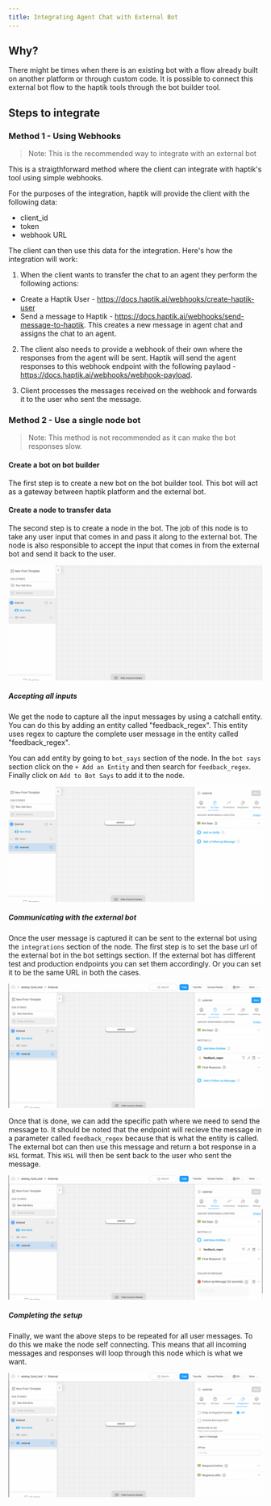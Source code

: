 ```yaml
---
title: Integrating Agent Chat with External Bot
---
```


## Why?
There might be times when there is an existing bot with a flow already built on another platform or through custom code. It is possible to connect this external bot flow to the haptik tools through the bot builder tool.


## Steps to integrate

### Method 1 - Using Webhooks
> Note: This is the recommended way to integrate with an external bot

This is a straigthforward method where the client can integrate with haptik's tool using simple webhooks.

For the purposes of the integration, haptik will provide the client with the following data:
- client_id
- token
- webhook URL

The client can then use this data for the integration. Here's how the integration will work:

1) When the client wants to transfer the chat to an agent they perform the following actions:
 * Create a Haptik User - https://docs.haptik.ai/webhooks/create-haptik-user
 * Send a message to Haptik - https://docs.haptik.ai/webhooks/send-message-to-haptik. This creates a new message in agent chat and assigns the chat to an agent.

2) The client also needs to provide a webhook of their own where the responses from the agent will be sent. Haptik will send the agent responses to this webhook endpoint with the following paylaod - https://docs.haptik.ai/webhooks/webhook-payload. 

3) Client processes the messages received on the webhook and forwards it to the user who sent the message.

### Method 2 - Use a single node bot
> Note: This method is not recommended as it can make the bot responses slow.

#### Create a bot on bot builder
The first step is to create a new bot on the bot builder tool. This bot will act as a gateway between haptik platform and the external bot.

#### Create a node to transfer data
The second step is to create a node in the bot. The job of this node is to take any user input that comes in and pass it along to the external bot. The node is also responsible to accept the input that comes in from the external bot and send it back to the user.

![Create Node](assets/integrating_external_bot_node.gif)

##### Accepting all inputs
We get the node to capture all the input messages by using a catchall entity. You can do this by adding an entity called "feedback_regex". This entity uses regex to capture the complete user message in the entity called "feedback_regex". 

You can add entity by going to `bot_says` section of the node. In the `bot says` section click on the `+ Add an Entity` and then search for `feedback_regex`. Finally click on `Add to Bot Says` to add it to the node.

![Add Entity](assets/integrating_external_bot_regex.gif)

##### Communicating with the external bot
Once the user message is captured it can be sent to the external bot using the `integrations` section of the node. The first step is to set the base url of the external bot in the bot settings section. If the external bot has different test and production endpoints you can set them accordingly. Or you can set it to be the same URL in both the cases.

![Base Url Setup](assets/integrating_external_bot_base_url.gif)

Once that is done, we can add the specific path where we need to send the message to. It should be noted that the endpoint will recieve the message in a parameter called `feedback_regex` because that is what the entity is called. The external bot can then use this message and return a bot response in a `HSL` format. This `HSL` will then be sent back to the user who sent the message.

![Integrations](assets/integrating_external_bot_integration.gif)


##### Completing the setup
Finally, we want the above steps to be repeated for all user messages. To do this we make the node self connecting. This means that all incoming messages and responses will loop through this node which is what we want.

![Self Connecting Node](assets/integrating_external_bot_self_connection.gif)